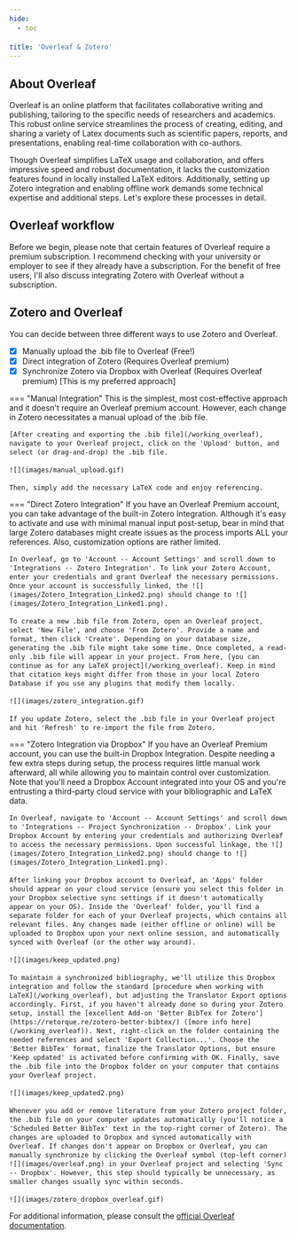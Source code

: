 ```yaml
---
hide:
  - toc

title: 'Overleaf & Zotero'
---
```


## About Overleaf
Overleaf is an online platform that facilitates collaborative writing and publishing, tailoring to the specific needs of researchers and academics. This robust online service streamlines the process of creating, editing, and sharing a variety of Latex documents such as scientific papers, reports, and presentations, enabling real-time collaboration with co-authors.

Though Overleaf simplifies LaTeX usage and collaboration, and offers impressive speed and robust documentation, it lacks the customization features found in locally installed LaTeX editors. Additionally, setting up Zotero integration and enabling offline work demands some technical expertise and additional steps. Let's explore these processes in detail.

## Overleaf workflow
Before we begin, please note that certain features of Overleaf require a premium subscription. I recommend checking with your university or employer to see if they already have a subscription. For the benefit of free users, I'll also discuss integrating Zotero with Overleaf without a subscription.

## Zotero and Overleaf
You can decide between three different ways to use Zotero and Overleaf.

- [x] Manually upload the .bib file to Overleaf (Free!)
- [x] Direct integration of Zotero (Requires Overleaf premium)
- [X] Synchronize Zotero via Dropbox with Overleaf (Requires Overleaf premium) [This is my preferred approach]

=== "Manual Integration"
    This is the simplest, most cost-effective approach and it doesn't require an Overleaf premium account. However, each change in Zotero necessitates a manual upload of the .bib file.
	
	[After creating and exporting the .bib file](/working_overleaf), navigate to your Overleaf project, click on the 'Upload' button, and select (or drag-and-drop) the .bib file.

	![](images/manual_upload.gif)

	Then, simply add the necessary LaTeX code and enjoy referencing.
	
=== "Direct Zotero Integration"
	If you have an Overleaf Premium account, you can take advantage of the built-in Zotero Integration. Although it's easy to activate and use with minimal manual input post-setup, bear in mind that large Zotero databases might create issues as the process imports ALL your references. Also, customization options are rather limited.

	In Overleaf, go to 'Account -- Account Settings' and scroll down to 'Integrations -- Zotero Integration'. To link your Zotero Account, enter your credentials and grant Overleaf the necessary permissions. Once your account is successfully linked, the ![](images/Zotero_Integration_Linked2.png) should change to ![](images/Zotero_Integration_Linked1.png).

	To create a new .bib file from Zotero, open an Overleaf project, select 'New File', and choose 'From Zotero'. Provide a name and format, then click 'Create'. Depending on your database size, generating the .bib file might take some time. Once completed, a read-only .bib file will appear in your project. From here, [you can continue as for any LaTeX project](/working_overleaf). Keep in mind that citation keys might differ from those in your local Zotero Database if you use any plugins that modify them locally.

	![](images/zotero_integration.gif)

	If you update Zotero, select the .bib file in your Overleaf project and hit 'Refresh' to re-import the file from Zotero.	
	
=== "Zotero Integration via Dropbox"
	If you have an Overleaf Premium account, you can use the built-in Dropbox Integration. Despite needing a few extra steps during setup, the process requires little manual work afterward, all while allowing you to maintain control over customization. Note that you'll need a Dropbox Account integrated into your OS and you're entrusting a third-party cloud service with your bibliographic and LaTeX data.

	In Overleaf, navigate to 'Account -- Account Settings' and scroll down to 'Integrations -- Project Synchronization -- Dropbox'. Link your Dropbox Account by entering your credentials and authorizing Overleaf to access the necessary permissions. Upon successful linkage, the ![](images/Zotero_Integration_Linked2.png) should change to ![](images/Zotero_Integration_Linked1.png).

	After linking your Dropbox account to Overleaf, an 'Apps' folder should appear on your cloud service (ensure you select this folder in your Dropbox selective sync settings if it doesn't automatically appear on your OS). Inside the 'Overleaf' folder, you'll find a separate folder for each of your Overleaf projects, which contains all relevant files. Any changes made (either offline or online) will be uploaded to Dropbox upon your next online session, and automatically synced with Overleaf (or the other way around).

	![](images/keep_updated.png)

	To maintain a synchronized bibliography, we'll utilize this Dropbox integration and follow the standard [procedure when working with LaTeX](/working_overleaf), but adjusting the Translator Export options accordingly. First, if you haven't already done so during your Zotero setup, install the [excellent Add-on 'Better BibTex for Zotero'](https://retorque.re/zotero-better-bibtex/) ([more info here](/working_overleaf)). Next, right-click on the folder containing the needed references and select 'Export Collection...'. Choose the 'Better BibTex' format, finalize the Translator Options, but ensure 'Keep updated' is activated before confirming with OK. Finally, save the .bib file into the Dropbox folder on your computer that contains your Overleaf project.

	![](images/keep_updated2.png)

	Whenever you add or remove literature from your Zotero project folder, the .bib file on your computer updates automatically (you'll notice a 'Scheduled Better BibTex' text in the top-right corner of Zotero). The changes are uploaded to Dropbox and synced automatically with Overleaf. If changes don't appear on Dropbox or Overleaf, you can manually synchronize by clicking the Overleaf symbol (top-left corner) ![](images/overleaf.png) in your Overleaf project and selecting 'Sync -- Dropbox'. However, this step should typically be unnecessary, as smaller changes usually sync within seconds.

	![](images/zotero_dropbox_overleaf.gif)

	
For additional information, please consult the [official Overleaf documentation](https://www.overleaf.com/learn/how-to/How_to_link_your_Overleaf_account_to_Mendeley_and_Zotero#Using_Zotero).
	